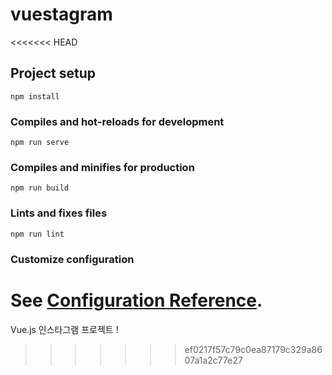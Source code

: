 # vuestagram
<<<<<<< HEAD

## Project setup
```
npm install
```

### Compiles and hot-reloads for development
```
npm run serve
```

### Compiles and minifies for production
```
npm run build
```

### Lints and fixes files
```
npm run lint
```

### Customize configuration
See [Configuration Reference](https://cli.vuejs.org/config/).
=======
Vue.js 인스타그램 프로젝트 !
>>>>>>> ef0217f57c79c0ea87179c329a8607a1a2c77e27
